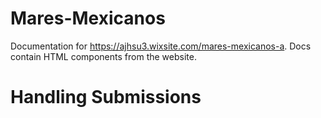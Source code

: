 # Mares-Mexicanos
Documentation for https://ajhsu3.wixsite.com/mares-mexicanos-a. Docs contain HTML components from the website.

# Handling Submissions



